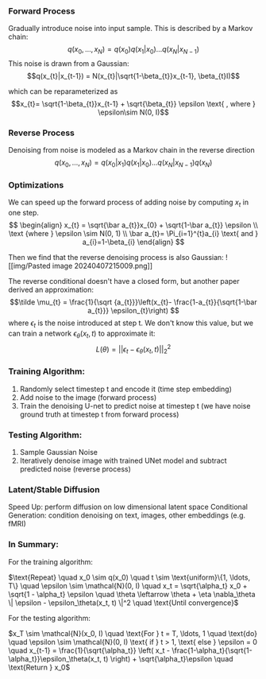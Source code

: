 
### Forward Process
Gradually introduce noise into input sample. This is described by a Markov chain: 
$$q(x_{0}, \dots, x_{N}) = q(x_{0})q(x_{1}|x_{0})\dots q(x_{N}|x_{N-1})$$
This noise is drawn from a Gaussian: 
$$q(x_{t}|x_{t-1}) =  N(x_{t}|\sqrt{1-\beta_{t}}x_{t-1}, \beta_{t}I)$$

which can be reparameterized as 
$$x_{t}= \sqrt{1-\beta_{t}}x_{t-1} + \sqrt{\beta_{t}} \epsilon \text{ , where } \epsilon\sim N(0, I)$$
### Reverse Process
Denoising from noise is modeled as a Markov chain in the reverse direction 
$$q(x_{0}, \dots, x_{N}) = q(x_{0}|x_{1})q(x_{1}|x_{0})\dots q(x_{N}|x_{N-1})q(x_{N})$$


### Optimizations 
We can speed up the forward process of adding noise by computing $x_{t}$ in one step. 
$$
\begin{align}
x_{t} = \sqrt{\bar a_{t}}x_{0} + \sqrt{1-\bar a_{t}} \epsilon \\ 
\text {where } \epsilon \sim N(0, 1) \\
\bar a_{t}= \Pi_{i=1}^{t}a_{i} \text{ and } a_{i}=1-\beta_{i}
\end{align}
$$

Then we find that the reverse denoising process is also Gaussian: 
![[img/Pasted image 20240407215009.png]]

The reverse conditional doesn't have a closed form, but another paper derived an approximation: 
$$\tilde \mu_{t} = \frac{1}{\sqrt {a_{t}}}\left(x_{t}- \frac{1-a_{t}}{\sqrt{1-\bar a_{t}}} \epsilon_{t}\right) $$
where $\epsilon_t$  is the noise introduced at step t. We don't know this value, but we can train a network $\epsilon_{\theta}(x_{t}, t)$ to approximate it: 
$$L(\theta) = ||\epsilon_{t}-\epsilon_{\theta}(x_{t}, t)||_{2}^{2}$$

### Training Algorithm: 
1. Randomly select timestep t and encode it (time step embedding)
2. Add noise to the image (forward process)
3. Train the denoising U-net to predict noise at timestep t (we have noise ground truth at timestep t from forward process)

### Testing Algorithm: 
1. Sample Gaussian Noise 
2. Iteratively denoise image with trained UNet model and subtract predicted noise (reverse process)

### Latent/Stable Diffusion
Speed Up: perform diffusion on low dimensional latent space 
Conditional Generation: condition denoising on text, images, other embeddings (e.g. fMRI)


### In Summary: 
For the training algorithm:

$\text{Repeat} \quad x_0 \sim q(x_0) \quad t \sim \text{uniform}\{1, \ldots, T\} \quad \epsilon \sim \mathcal{N}(0, I) \quad x_t = \sqrt{\alpha_t} x_0 + \sqrt{1 - \alpha_t} \epsilon \quad \theta \leftarrow \theta + \eta \nabla_\theta \| \epsilon - \epsilon_\theta(x_t, t) \|^2 \quad \text{Until convergence}$

For the testing algorithm:

$x_T \sim \mathcal{N}(x_0, I) \quad \text{For } t = T, \ldots, 1 \quad \text{do} \quad \epsilon \sim \mathcal{N}(0, I) \text{ if } t > 1, \text{ else } \epsilon = 0 \quad x_{t-1} = \frac{1}{\sqrt{\alpha_t}} \left( x_t - \frac{1-\alpha_t}{\sqrt{1-\alpha_t}}\epsilon_\theta(x_t, t) \right) + \sqrt{\alpha_t}\epsilon \quad \text{Return } x_0$


